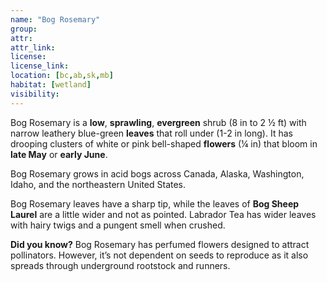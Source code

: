 ```yaml
--- 
name: "Bog Rosemary"
group: 
attr: 
attr_link: 
license: 
license_link: 
location: [bc,ab,sk,mb]
habitat: [wetland]
visibility:
---
```

Bog Rosemary is a **low**, **sprawling**, **evergreen** shrub (8 in to 2 ½ ft) with narrow leathery blue-green **leaves** that roll under (1-2 in long). It has drooping clusters of white or pink bell-shaped **flowers** (¼ in) that bloom in **late May** or **early June**.

Bog Rosemary grows in acid bogs across Canada, Alaska, Washington, Idaho, and the northeastern United States.

Bog Rosemary leaves have a sharp tip, while the leaves of **Bog Sheep Laurel** are a little wider and not as pointed. Labrador Tea has wider leaves with hairy twigs and a pungent smell when crushed.

**Did you know?** Bog Rosemary has perfumed flowers designed to attract pollinators. However, it’s not dependent on seeds to reproduce as it also spreads through underground rootstock and runners.
